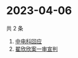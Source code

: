 # 2023-04-06

共 2 条

<!-- BEGIN ZHIHUSEARCH -->
<!-- 最后更新时间 Thu Apr 06 2023 05:11:28 GMT+0800 (China Standard Time) -->
1. [中电科回应](https://www.zhihu.com/search?q=中电科回应)
1. [翟欣欣案一审宣判](https://www.zhihu.com/search?q=翟欣欣案一审宣判)
<!-- END ZHIHUSEARCH -->
